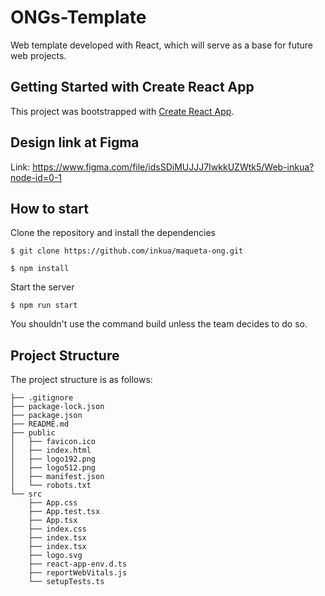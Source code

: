 # ONGs-Template

Web template developed with React, which will serve as a base for future web projects.

## Getting Started with Create React App

This project was bootstrapped with [Create React App](https://github.com/facebook/create-react-app).

## Design link at Figma

Link: https://www.figma.com/file/idsSDiMUJJJ7IwkkUZWtk5/Web-inkua?node-id=0-1

## How to start 

Clone the repository and install the dependencies
```
$ git clone https://github.com/inkua/maqueta-ong.git

$ npm install
```
Start the server
```
$ npm run start
```
You shouldn't use the command build unless the team decides to do so.
## Project Structure

The project structure is as follows:

```
├── .gitignore
├── package-lock.json
├── package.json
├── README.md
├── public
│   ├── favicon.ico
│   ├── index.html
│   ├── logo192.png
│   ├── logo512.png
│   ├── manifest.json
│   └── robots.txt
└── src
    ├── App.css
    ├── App.test.tsx
    ├── App.tsx
    ├── index.css
    ├── index.tsx
    ├── index.tsx
    ├── logo.svg
    ├── react-app-env.d.ts
    ├── reportWebVitals.js
    └── setupTests.ts
```
